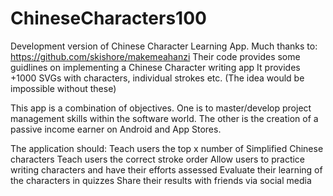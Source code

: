 # ChineseCharacters100
Development version of Chinese Character Learning App.
Much thanks to: https://github.com/skishore/makemeahanzi
Their code provides some guidlines on implementing a Chinese Character writing app
It provides +1000 SVGs with characters, individual strokes etc. (The idea would be impossible without these)

This app is a combination of objectives. 
One is to master/develop project management skills within the software world. 
The other is the creation of a passive income earner on Android and App Stores.

The application should:
Teach users the top x number of Simplified Chinese characters
Teach users the correct stroke order
Allow users to practice writing characters and have their efforts assessed
Evaluate their learning of the characters in quizzes
Share their results with friends via social media

